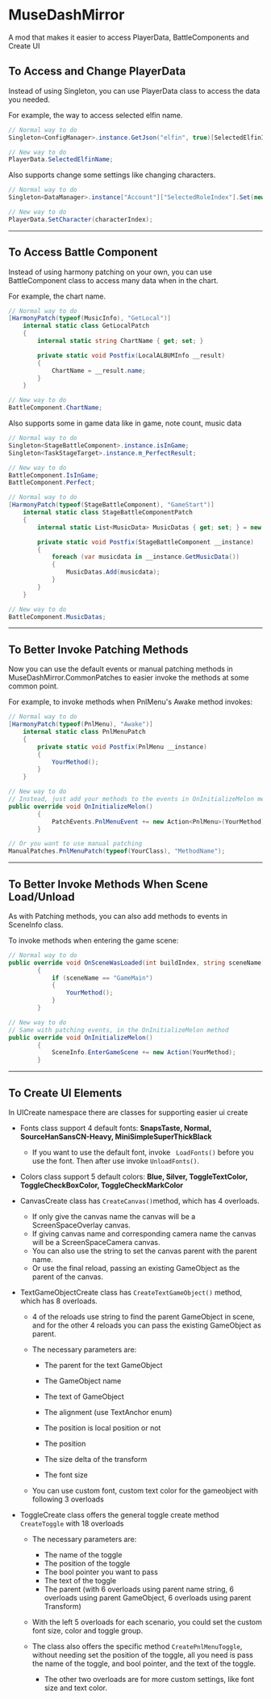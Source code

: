 # MuseDashMirror

A mod that makes it easier to access PlayerData, BattleComponents and Create UI

## To Access and Change PlayerData

Instead of using Singleton, you can use PlayerData class to access the data you needed.

For example, the way to access selected elfin name.

```C#	
// Normal way to do
Singleton<ConfigManager>.instance.GetJson("elfin", true)[SelectedElfinIndex]["name"].ToString();

// New way to do
PlayerData.SelectedElfinName;
```

Also supports change some settings like changing characters.

```c#
// Normal way to do
Singleton<DataManager>.instance["Account"]["SelectedRoleIndex"].Set(new Il2CppSystem.Int32() { m_value = characterIndex }.BoxIl2CppObject());

// New way to do
PlayerData.SetCharacter(characterIndex);
```

---

## To Access Battle Component

Instead of using harmony patching on your own, you can use BattleComponent class to access many data when in the chart.

For example, the chart name.

```C#
// Normal way to do
[HarmonyPatch(typeof(MusicInfo), "GetLocal")]
    internal static class GetLocalPatch
    {
        internal static string ChartName { get; set; }

        private static void Postfix(LocalALBUMInfo __result)
        {
            ChartName = __result.name;
        }
    }

// New way to do
BattleComponent.ChartName;
```

Also supports some in game data like in game, note count, music data

```C#	
// Normal way to do
Singleton<StageBattleComponent>.instance.isInGame;
Singleton<TaskStageTarget>.instance.m_PerfectResult;

// New way to do
BattleComponent.IsInGame;
BattleComponent.Perfect;

// Normal way to do 
[HarmonyPatch(typeof(StageBattleComponent), "GameStart")]
    internal static class StageBattleComponentPatch
    {
        internal static List<MusicData> MusicDatas { get; set; } = new List<MusicData>();

        private static void Postfix(StageBattleComponent __instance)
        {
            foreach (var musicdata in __instance.GetMusicData())
            {
                MusicDatas.Add(musicdata);
            }
        }
    }

// New way to do
BattleComponent.MusicDatas;
```

---

## To Better Invoke Patching Methods

Now you can use the default events or manual patching methods in MuseDashMirror.CommonPatches to easier invoke the methods at some common point.

For example, to invoke methods when PnlMenu's Awake method invokes:

```c#
// Normal way to do
[HarmonyPatch(typeof(PnlMenu), "Awake")]
    internal static class PnlMenuPatch
    {
        private static void Postfix(PnlMenu __instance)
        {
            YourMethod();
        }
    }

// New way to do
// Instead, just add your methods to the events in OnInitializeMelon method
public override void OnInitializeMelon()
        {
            PatchEvents.PnlMenuEvent += new Action<PnlMenu>(YourMethod);
        }

// Or you want to use manual patching
ManualPatches.PnlMenuPatch(typeof(YourClass), "MethodName");
```

---

## To Better Invoke Methods When Scene Load/Unload

As with Patching methods, you can also add methods to events in SceneInfo class.

To invoke methods when entering the game scene:

```c#
// Normal way to do
public override void OnSceneWasLoaded(int buildIndex, string sceneName)
        {
            if (sceneName == "GameMain")
            {
                YourMethod();
            }
        }

// New way to do
// Same with patching events, in the OnInitializeMelon method
public override void OnInitializeMelon()
        {
            SceneInfo.EnterGameScene += new Action(YourMethod);
        }
```

---

## To Create UI Elements

In UICreate namespace there are classes for supporting easier ui create

* Fonts class support 4 default fonts: **SnapsTaste, Normal, SourceHanSansCN-Heavy, MiniSimpleSuperThickBlack**

  * If you want to use the default font, invoke `` LoadFonts()`` before you use the font. Then after use invoke ``UnloadFonts()``.
  
* Colors class support 5 default colors: **Blue, Silver, ToggleTextColor, ToggleCheckBoxColor, ToggleCheckMarkColor**

* CanvasCreate class has ``CreateCanvas()``method, which has 4 overloads. 

  * If only give the canvas name the canvas will be a ScreenSpaceOverlay canvas.
  * If giving canvas name and corresponding camera name the canvas will be a ScreenSpaceCamera canvas. 
  * You can also use the string to set the canvas parent with the parent name.
  * Or use the final reload, passing an existing GameObject as the parent of the canvas.
  
* TextGameObjectCreate class has ``CreateTextGameObject()`` method, which has 8 overloads.

  * 4 of the reloads use string to find the parent GameObject in scene, and for the other 4 reloads you can pass the existing GameObject as parent.
  
  * The necessary parameters are:  
  
    * The parent for the text GameObject
  
    * The GameObject name
    * The text of GameObject
    * The alignment (use TextAnchor enum)
    * The position is local position or not 
    * The position
    * The size delta of the transform
    * The font size
  
  * You can use custom font, custom text color for the gameobject with following 3 overloads
  
* ToggleCreate class offers the general toggle create method `CreateToggle` with 18 overloads

  * The necessary parameters are:
    * The name of the toggle
    * The position of the toggle
    * The bool pointer you want to pass
    * The text of the toggle
    * The parent (with 6 overloads using parent name string, 6 overloads using parent GameObject, 6 overloads using parent Transform)
  * With the left 5 overloads for each scenario, you could set the custom font size, color and toggle group.

  * The class also offers the specific method `CreatePnlMenuToggle`, without needing set the position of the toggle, all you need is pass the name of the toggle, and bool pointer, and the text of the toggle. 
    * The other two overloads are for more custom settings, like font size and text color.
